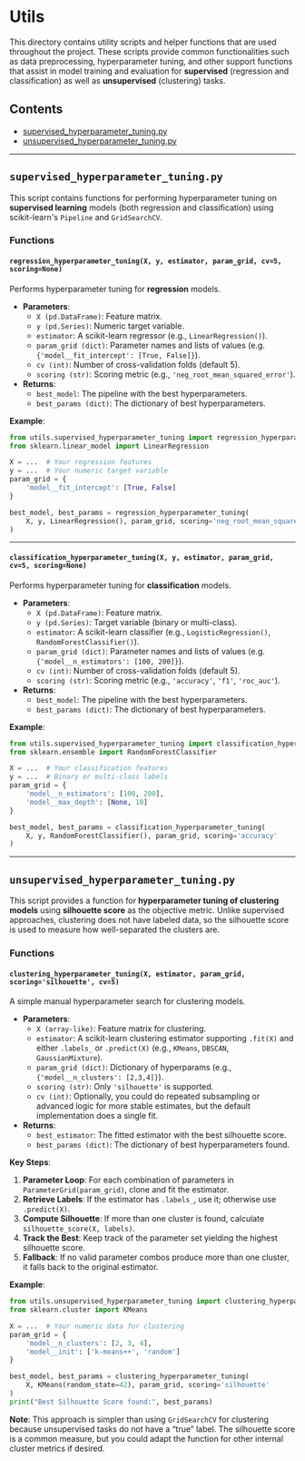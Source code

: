 # Utils

This directory contains utility scripts and helper functions that are used throughout the project. These scripts provide common functionalities such as data preprocessing, hyperparameter tuning, and other support functions that assist in model training and evaluation for **supervised** (regression and classification) as well as **unsupervised** (clustering) tasks.

## Contents

- [supervised_hyperparameter_tuning.py](#supervised_hyperparameter_tuningpy)
- [unsupervised_hyperparameter_tuning.py](#unsupervised_hyperparameter_tuningpy)

---

## `supervised_hyperparameter_tuning.py`

This script contains functions for performing hyperparameter tuning on **supervised learning** models (both regression and classification) using scikit-learn's `Pipeline` and `GridSearchCV`.

### Functions

#### `regression_hyperparameter_tuning(X, y, estimator, param_grid, cv=5, scoring=None)`

Performs hyperparameter tuning for **regression** models.

- **Parameters**:
  - `X (pd.DataFrame)`: Feature matrix.
  - `y (pd.Series)`: Numeric target variable.
  - `estimator`: A scikit-learn regressor (e.g., `LinearRegression()`).
  - `param_grid (dict)`: Parameter names and lists of values (e.g. `{'model__fit_intercept': [True, False]}`).
  - `cv (int)`: Number of cross-validation folds (default 5).
  - `scoring (str)`: Scoring metric (e.g., `'neg_root_mean_squared_error'`).
- **Returns**:
  - `best_model`: The pipeline with the best hyperparameters.
  - `best_params (dict)`: The dictionary of best hyperparameters.

**Example**:

```python
from utils.supervised_hyperparameter_tuning import regression_hyperparameter_tuning
from sklearn.linear_model import LinearRegression

X = ...  # Your regression features
y = ...  # Your numeric target variable
param_grid = {
    'model__fit_intercept': [True, False]
}

best_model, best_params = regression_hyperparameter_tuning(
    X, y, LinearRegression(), param_grid, scoring='neg_root_mean_squared_error'
)
```

---

#### `classification_hyperparameter_tuning(X, y, estimator, param_grid, cv=5, scoring=None)`

Performs hyperparameter tuning for **classification** models.

- **Parameters**:
  - `X (pd.DataFrame)`: Feature matrix.
  - `y (pd.Series)`: Target variable (binary or multi-class).
  - `estimator`: A scikit-learn classifier (e.g., `LogisticRegression()`, `RandomForestClassifier()`).
  - `param_grid (dict)`: Parameter names and lists of values (e.g. `{'model__n_estimators': [100, 200]}`).
  - `cv (int)`: Number of cross-validation folds (default 5).
  - `scoring (str)`: Scoring metric (e.g., `'accuracy'`, `'f1'`, `'roc_auc'`).
- **Returns**:
  - `best_model`: The pipeline with the best hyperparameters.
  - `best_params (dict)`: The dictionary of best hyperparameters.

**Example**:

```python
from utils.supervised_hyperparameter_tuning import classification_hyperparameter_tuning
from sklearn.ensemble import RandomForestClassifier

X = ...  # Your classification features
y = ...  # Binary or multi-class labels
param_grid = {
    'model__n_estimators': [100, 200],
    'model__max_depth': [None, 10]
}

best_model, best_params = classification_hyperparameter_tuning(
    X, y, RandomForestClassifier(), param_grid, scoring='accuracy'
)
```

---

## `unsupervised_hyperparameter_tuning.py`

This script provides a function for **hyperparameter tuning of clustering models** using **silhouette score** as the objective metric. Unlike supervised approaches, clustering does not have labeled data, so the silhouette score is used to measure how well-separated the clusters are.

### Functions

#### `clustering_hyperparameter_tuning(X, estimator, param_grid, scoring='silhouette', cv=5)`

A simple manual hyperparameter search for clustering models.

- **Parameters**:
  - `X (array-like)`: Feature matrix for clustering.
  - `estimator`: A scikit-learn clustering estimator supporting `.fit(X)` and either `.labels_` or `.predict(X)` (e.g., `KMeans`, `DBSCAN`, `GaussianMixture`).
  - `param_grid (dict)`: Dictionary of hyperparams (e.g., `{'model__n_clusters': [2,3,4]}`).
  - `scoring (str)`: Only `'silhouette'` is supported.  
  - `cv (int)`: Optionally, you could do repeated subsampling or advanced logic for more stable estimates, but the default implementation does a single fit.
- **Returns**:
  - `best_estimator`: The fitted estimator with the best silhouette score.
  - `best_params (dict)`: The dictionary of best hyperparameters found.

**Key Steps**:
1. **Parameter Loop**: For each combination of parameters in `ParameterGrid(param_grid)`, clone and fit the estimator.
2. **Retrieve Labels**: If the estimator has `.labels_`, use it; otherwise use `.predict(X)`.
3. **Compute Silhouette**: If more than one cluster is found, calculate `silhouette_score(X, labels)`.
4. **Track the Best**: Keep track of the parameter set yielding the highest silhouette score.
5. **Fallback**: If no valid parameter combos produce more than one cluster, it falls back to the original estimator.

**Example**:

```python
from utils.unsupervised_hyperparameter_tuning import clustering_hyperparameter_tuning
from sklearn.cluster import KMeans

X = ...  # Your numeric data for clustering
param_grid = {
    'model__n_clusters': [2, 3, 4],
    'model__init': ['k-means++', 'random']
}

best_model, best_params = clustering_hyperparameter_tuning(
    X, KMeans(random_state=42), param_grid, scoring='silhouette'
)
print("Best Silhouette Score found:", best_params)
```

**Note**: This approach is simpler than using `GridSearchCV` for clustering because unsupervised tasks do not have a “true” label. The silhouette score is a common measure, but you could adapt the function for other internal cluster metrics if desired.
